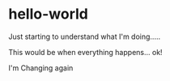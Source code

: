 hello-world
===========

Just starting to understand what I'm doing.....

This would be when everything happens... ok!
 
 I'm Changing again
